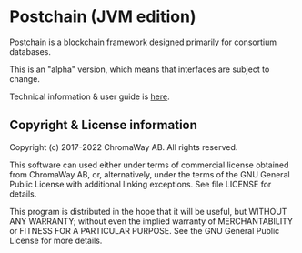 # Postchain (JVM edition)

Postchain is a blockchain framework designed primarily for consortium databases.

This is an "alpha" version, which means that interfaces are subject to change.

Technical information & user guide is
 [here](https://gitlab.com/chromaway/postchain/-/wikis/QuickGuide).

## Copyright & License information

Copyright (c) 2017-2022 ChromaWay AB. All rights reserved.

This software can used either under terms of commercial license
obtained from ChromaWay AB, or, alternatively, under the terms
of the GNU General Public License with additional linking exceptions.
See file LICENSE for details.

This program is distributed in the hope that it will be useful,
but WITHOUT ANY WARRANTY; without even the implied warranty of
MERCHANTABILITY or FITNESS FOR A PARTICULAR PURPOSE.  See the
GNU General Public License for more details.
